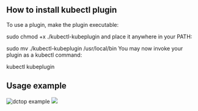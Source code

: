 ## How to install kubectl plugin

To use a plugin, make the plugin executable:

sudo chmod +x ./kubectl-kubeplugin
and place it anywhere in your PATH:

sudo mv ./kubectl-kubeplugin /usr/local/bin
You may now invoke your plugin as a kubectl command:

kubectl kubeplugin

## Usage example 

![dctop example](https://raw.githubusercontent.com/diamonce/1s_week_build_ship_run/blob/main/demo/deploy/scripts/dctop.png)
<img src="![dctop example](https://raw.githubusercontent.com/diamonce/1s_week_build_ship_run/blob/main/demo/deploy/scripts/dctop.png)">
